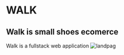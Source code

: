 # WALK
## Walk is small shoes ecomerce 
Walk is a fullstack web application 
![landpag](https://user-images.githubusercontent.com/51460153/125223287-5c782100-e280-11eb-994d-1f7b2d23a6fa.png)
